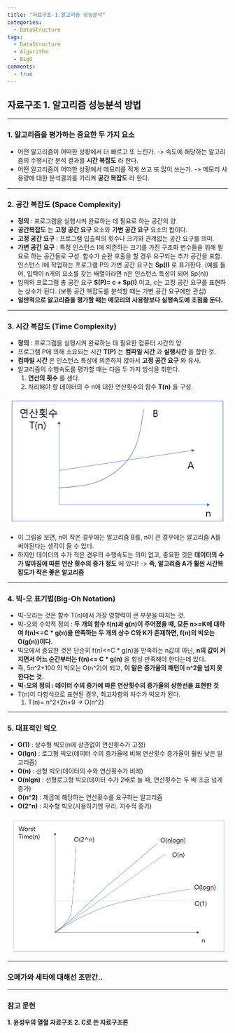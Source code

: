 ```yaml
---
title: "자료구조-1.알고리즘 성능분석"
categories:
  - DataStructure
tags:
  - DataStructure
  - Algorithm
  - BigO
comments:
  - true
---
```


## 자료구조 1. 알고리즘 성능분석 방법
---

### 1. 알고리즘을 평가하는 중요한 두 가지 요소
* 어떤 알고리즘이 어떠한 상황에서 더 빠르고 또 느린가.
-> 속도에 해당하는 알고리즘의 수행시간 분석 결과를 __시간 복잡도__ 라 한다.
* 어떤 알고리즘이 어떠한 상황에서 메모리를 적게 쓰고 또 많이 쓰는가.
-> 메모리 사용량에 대한 분석결과를 가리켜 __공간 복잡도__ 라 한다.

---

### 2. 공간 복잡도 (Space Complexity)
* __정의__ : 프로그램을 실행시켜 완료하는 데 필요로 하는 공간의 양
* __공간복잡도__ 는 __고정 공간 요구__ 요소와 __가변 공간 요구__ 요소의 합이다.
* __고정 공간 요구__ : 프로그램 입출력의 횟수나 크기와 관계없는 공간 요구를 의미.
* __가변 공간 요구__ : 특정 인스턴스 I에 의존하는 크기를 가진 구조화 변수들을 위해 필요로
하는 공간들로 구성. 함수가 순환 호출을 할 경우 요구되는 추가 공간을 포함. 인스턴스 I에
작업하는 프로그램 P의 가변 공간 요구는 __Sp(I)__ 로 표기한다.
(예를 들어, 입력이 n개의 요소를 갖는 배열이라면 n은 인스턴스 특성이 되어 Sp(n))
* 임의의 프로그램 총 공간 요구 __S(P)= c + Sp(I)__ 이고, c는 고정 공간 요구를 표현하는
상수가 된다. (보통 공간 복잡도를 분석할 때는 가변 공간 요구에만 관심)
* __일반적으로 알고리즘을 평가할 때는 메모리의 사용량보다 실행속도에 초점을 둔다.__

---

### 3. 시간 복잡도 (Time Complexity)
* __정의__ : 프로그램을 실행시켜 완료하는 데 필요한 컴퓨터 시간의 양
* 프로그램 P에 의해 소요되는 시간 __T(P)__ 는 __컴파일 시간__ 과 __실행시간__ 을 합한 것.
* __컴파일 시간__ 은 인스턴스 특성에 의존하지 않아서 __고정 공간 요구__ 와 유사.
* 알고리즘의 수행속도를 평가할 때는 다음 두 가지 방식을 취한다.
  1. __연산의 횟수__ 를 센다.
  2. 처리해야 할 데이터의 수 n에 대한 연산횟수의 함수 __T(n)__ 을 구성.

![](/assets/img/Datastructure/0402_1.png)

* 이 그림을 보면, n이 작은 경우에는 알고리즘 B를, n이 큰 경우에는 알고리즘 A를 써야된다는
생각이 들 수 있다.
* 하지만 데이터의 수가 적은 경우의 수행속도는 의미 없고, 중요한 것은 __데이터의 수가
많아짐에 따른 연산 횟수의 증가 정도__ 에 있다! -> __즉, 알고리즘 A가 훨씬 시간복잡도가
작은 좋은 알고리즘__
---

### 4. 빅-오 표기법(Big-Oh Notation)
* 빅-오라는 것은 함수 T(n)에서 가장 영향력이 큰 부분을 따지는 것.
* 빅-오의 수학적 정의 : __두 개의 함수 f(n)과 g(n)이 주어졌을 때, 모든 n>=K에 대하여
f(n)<=C * g(n)을 만족하는 두 개의 상수 C와 K가 존재하면, f(n)의 빅오는 O(g(n))이다.__
* 빅오에서 중요한 것은 단순히 f(n)<=C * g(n)을 만족하는 n값이 아닌, __n의 값이 커지면서
어느 순간부터는 f(n)<= C * g(n)__ 을 항상 만족해야 한다는데 있다.
* 즉, 5n^2+100 의 빅오는 O(n^2)이 되고, __이 말은 증가율의 패턴이 n^2을 넘지 못한다는 것.__
* __빅-오의 정의 : 데이터 수의 중가에 따른 연산횟수의 증가율의 상한선을 표현한 것__
* T(n)이 다항식으로 표현된 경우, 최고차항의 차수가 빅오가 된다.
  1. T(n)= n^2+2n+9 -> O(n^2)

---
### 5. 대표적인 빅오
* __O(1)__ : 상수형 빅오(n에 상관없이 연산횟수가 고정)
* __O(lgn)__ : 로그형 빅오(데이터 수의 증가율에 비해 연산횟수 증가율이 훨씬 낮은 알고리즘)
* __O(n)__ : 선형 빅오(데이터의 수와 연산횟수가 비례)
* __O(nlgn)__ : 선형로그형 빅오(데이터 수가 2배로 늘 때, 연산횟수는 두 배 조금 넘게 증가)
* __O(n^2)__ : 제곱에 해당하는 연산횟수를 요구하는 알고리즘
* __O(2^n)__ : 지수형 빅오(사용하기엔 무리. 지수적 증가)

![](/assets/img/Datastructure/0402_2.png)

---
### 오메가와 세타에 대해선 조만간..

---

### 참고 문헌
__1. 윤성우의 열혈 자료구조__
__2. C로 쓴 자료구조론__

